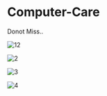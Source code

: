 # Computer-Care
Donot Miss..

![12](https://user-images.githubusercontent.com/85815644/132115189-b36d9f53-a5aa-48f9-b8c4-7eefffdb9b16.gif)


![2](https://user-images.githubusercontent.com/85815644/132115199-05547528-6d18-46fb-8ed3-12ee5d9e7557.PNG)

![3](https://user-images.githubusercontent.com/85815644/132115204-c4f5d46c-2958-4377-b792-cff000f04ec2.PNG)

![4](https://user-images.githubusercontent.com/85815644/132115205-4077f901-cad5-43e2-96ca-1d0ac859a183.PNG)

